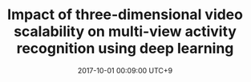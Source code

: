 ---
title:          "Impact of three-dimensional video scalability on multi-view activity recognition using deep learning"
date:           2017-10-01 00:09:00 UTC+9
selected:       false
pub:            "Thematic Workshops of ACM Multimedia"
pub_date:       "2017"
authors:
- Jun-Ho Choi
- Manri Cheon
- Min-Su Choi
- Jong-Seok Lee
links:
  Paper: https://dl.acm.org/doi/10.1145/3126686.3126769
---